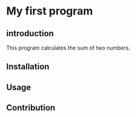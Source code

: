 # My first program
 
## introduction
This program calculates the sum of two numbers.

## Installation

## Usage

## Contribution
